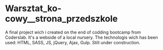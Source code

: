 # Warsztat_ko-cowy__strona_przedszkole

A final project wich i created on the end of codding bootcamp from Coderslab. It's a webside of a local nursery. The technologis wich has
been used: HTML, SASS, JS, jQuery, Ajax, Gulp. Still under construction.
